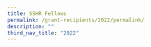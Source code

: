```yaml
---
title: SSHR Fellows
permalink: /grant-recipients/2022/permalink/
description: ""
third_nav_title: "2022"
---
```

